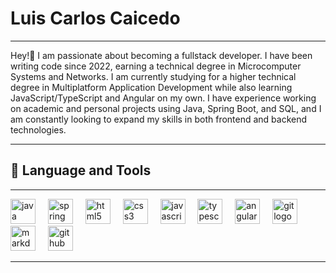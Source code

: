<h1 align="left">Luis Carlos Caicedo</h1>

---

<p align="left">Hey!👋 I am passionate about becoming a fullstack developer. I have been writing code since 2022, earning a technical degree in Microcomputer Systems and Networks. I am currently studying for a higher technical degree in Multiplatform Application Development while also learning JavaScript/TypeScript and Angular on my own. I have experience working on academic and personal projects using Java, Spring Boot, and SQL, and I am constantly looking to expand my skills in both frontend and backend technologies.</p>

---

<h2 align="left">🤖 Language and Tools</h2>

---

<div align="left">
  <img src="https://cdn.jsdelivr.net/gh/devicons/devicon/icons/java/java-original.svg" width="40 "height="40" alt="java logo"  />
  <img width="12" />
  <img src="https://cdn.jsdelivr.net/gh/devicons/devicon/icons/spring/spring-original.svg" width="40 "height="40" alt="spring logo"  />
  <img width="12" />
  <img src="https://cdn.jsdelivr.net/gh/devicons/devicon/icons/html5/html5-original.svg" width="40 "height="40" alt="html5 logo"  />
  <img width="12" />
  <img src="https://cdn.jsdelivr.net/gh/devicons/devicon/icons/css3/css3-original.svg" width="40 "height="40" alt="css3 logo"  />
  <img width="12" />
  <img src="https://cdn.jsdelivr.net/gh/devicons/devicon/icons/javascript/javascript-original.svg" width="40 "height="40" alt="javascript logo"  />
  <img width="12" />
  <img src="https://cdn.jsdelivr.net/gh/devicons/devicon/icons/typescript/typescript-original.svg" width="40 "height="40" alt="typescript logo"  />
  <img width="12" />
  <img src="https://cdn.jsdelivr.net/gh/devicons/devicon/icons/angularjs/angularjs-original.svg" width="40 "height="40" alt="angularjs logo"  />
  <img width="12" />
  <img src="https://cdn.jsdelivr.net/gh/devicons/devicon/icons/git/git-original.svg" width="40 "height="40" alt="git logo"  />
  <img width="12" />
  <img src="https://cdn.jsdelivr.net/gh/devicons/devicon/icons/markdown/markdown-original.svg" width="40 "height="40" alt="markdown logo"  />
  <img width="12" />
  <img src="https://cdn.jsdelivr.net/gh/devicons/devicon/icons/github/github-original.svg" width="40 "height="40" alt="github logo"  />
</div>

---
